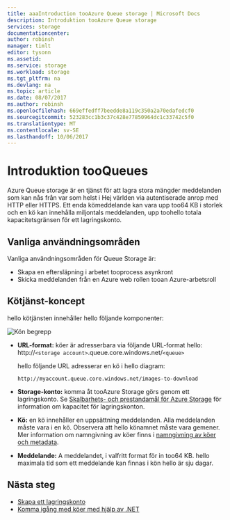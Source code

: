 ```yaml
---
title: aaaIntroduction tooAzure Queue storage | Microsoft Docs
description: Introduktion tooAzure Queue storage
services: storage
documentationcenter: 
author: robinsh
manager: timlt
editor: tysonn
ms.assetid: 
ms.service: storage
ms.workload: storage
ms.tgt_pltfrm: na
ms.devlang: na
ms.topic: article
ms.date: 08/07/2017
ms.author: robinsh
ms.openlocfilehash: 669effedff7beedde8a119c350a2a70edafedcf0
ms.sourcegitcommit: 523283cc1b3c37c428e77850964dc1c33742c5f0
ms.translationtype: MT
ms.contentlocale: sv-SE
ms.lasthandoff: 10/06/2017
---
```

# <a name="introduction-tooqueues"></a>Introduktion tooQueues

Azure Queue storage är en tjänst för att lagra stora mängder meddelanden som kan nås från var som helst i Hej världen via autentiserade anrop med HTTP eller HTTPS. Ett enda kömeddelande kan vara upp too64 KB i storlek och en kö kan innehålla miljontals meddelanden, upp toohello totala kapacitetsgränsen för ett lagringskonto.

## <a name="common-uses"></a>Vanliga användningsområden

Vanliga användningsområden för Queue Storage är:

* Skapa en eftersläpning i arbetet tooprocess asynkront
* Skicka meddelanden från en Azure web rollen tooan Azure-arbetsroll

## <a name="queue-service-concepts"></a>Kötjänst-koncept

hello kötjänsten innehåller hello följande komponenter:

![Kön begrepp](./media/storage-queues-introduction/queue1.png)

* **URL-format:** köer är adresserbara via följande URL-format hello:   
    http://`<storage account>`.queue.core.windows.net/`<queue>` 
  
    hello följande URL adresserar en kö i hello diagram:  
  
    `http://myaccount.queue.core.windows.net/images-to-download`

* **Storage-konto:** komma åt tooAzure Storage görs genom ett lagringskonto. Se [Skalbarhets- och prestandamål för Azure Storage](../common/storage-scalability-targets.md?toc=%2fazure%2fstorage%2fqueues%2ftoc.json) för information om kapacitet för lagringskonton.

* **Kö:** en kö innehåller en uppsättning meddelanden. Alla meddelanden måste vara i en kö. Observera att hello könamnet måste vara gemener. Mer information om namngivning av köer finns i [namngivning av köer och metadata](https://msdn.microsoft.com/library/azure/dd179349.aspx).

* **Meddelande:** A meddelandet, i valfritt format för in too64 KB. hello maximala tid som ett meddelande kan finnas i kön hello är sju dagar.

## <a name="next-steps"></a>Nästa steg

* [Skapa ett lagringskonto](../storage-create-storage-account.md?toc=%2fazure%2fstorage%2fqueues%2ftoc.json)
* [Komma igång med köer med hjälp av .NET](storage-dotnet-how-to-use-queues.md)
